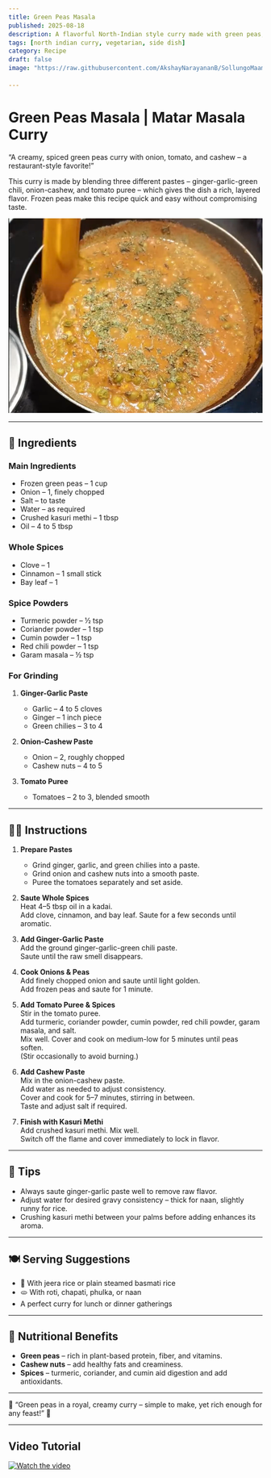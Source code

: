 ```yaml
---
title: Green Peas Masala  
published: 2025-08-18  
description: A flavorful North-Indian style curry made with green peas, onion-cashew paste, and aromatic spices. Perfect to pair with roti, naan, or jeera rice!  
tags: [north indian curry, vegetarian, side dish]  
category: Recipe  
draft: false  
image: "https://raw.githubusercontent.com/AkshayNarayananB/SollungoMaami/master/images/greenpeasmasala.png"  

---
```


# Green Peas Masala | Matar Masala Curry

“A creamy, spiced green peas curry with onion, tomato, and cashew – a restaurant-style favorite!”  

This curry is made by blending three different pastes – ginger-garlic-green chili, onion-cashew, and tomato puree – which gives the dish a rich, layered flavor. 
Frozen peas make this recipe quick and easy without compromising taste.  

![greenpeasmasala](https://raw.githubusercontent.com/AkshayNarayananB/SollungoMaami/master/images/greenpeasmasala.png)

---

## 🛒 Ingredients

### Main Ingredients
-  Frozen green peas – 1 cup  
-  Onion – 1, finely chopped  
-  Salt – to taste  
-  Water – as required  
-  Crushed kasuri methi – 1 tbsp  
-  Oil – 4 to 5 tbsp  

### Whole Spices
-  Clove – 1  
-  Cinnamon – 1 small stick  
-  Bay leaf – 1  

### Spice Powders
-  Turmeric powder – ½ tsp  
-  Coriander powder – 1 tsp  
-  Cumin powder – 1 tsp  
-  Red chili powder – 1 tsp  
-  Garam masala – ½ tsp  

### For Grinding
1. **Ginger-Garlic Paste**  
   - Garlic – 4 to 5 cloves  
   - Ginger – 1 inch piece  
   - Green chilies – 3 to 4  

2. **Onion-Cashew Paste**  
   - Onion – 2, roughly chopped  
   - Cashew nuts – 4 to 5  

3. **Tomato Puree**  
   - Tomatoes – 2 to 3, blended smooth  

---

## 👩‍🍳 Instructions

1. **Prepare Pastes**  
   - Grind ginger, garlic, and green chilies into a paste.  
   - Grind onion and cashew nuts into a smooth paste.  
   - Puree the tomatoes separately and set aside.  

2. **Saute Whole Spices**  
   Heat 4–5 tbsp oil in a kadai.  
   Add clove, cinnamon, and bay leaf. Saute for a few seconds until aromatic.  

3. **Add Ginger-Garlic Paste**  
   Add the ground ginger-garlic-green chili paste.  
   Saute until the raw smell disappears.  

4. **Cook Onions & Peas**  
   Add finely chopped onion and saute until light golden.  
   Add frozen peas and saute for 1 minute.  

5. **Add Tomato Puree & Spices**  
   Stir in the tomato puree.  
   Add turmeric, coriander powder, cumin powder, red chili powder, garam masala, and salt.  
   Mix well. Cover and cook on medium-low for 5 minutes until peas soften.  
   (Stir occasionally to avoid burning.)  

6. **Add Cashew Paste**  
   Mix in the onion-cashew paste.  
   Add water as needed to adjust consistency.  
   Cover and cook for 5–7 minutes, stirring in between.  
   Taste and adjust salt if required.  

7. **Finish with Kasuri Methi**  
   Add crushed kasuri methi. Mix well.  
   Switch off the flame and cover immediately to lock in flavor.  

---

## 🌟 Tips

- Always saute ginger-garlic paste well to remove raw flavor.  
- Adjust water for desired gravy consistency – thick for naan, slightly runny for rice.  
- Crushing kasuri methi between your palms before adding enhances its aroma.  

---

## 🍽️ Serving Suggestions

- 🍛 With jeera rice or plain steamed basmati rice  
- 🫓 With roti, chapati, phulka, or naan  
- A perfect curry for lunch or dinner gatherings  

---

## 🥦 Nutritional Benefits

- **Green peas** – rich in plant-based protein, fiber, and vitamins.  
- **Cashew nuts** – add healthy fats and creaminess.  
- **Spices** – turmeric, coriander, and cumin aid digestion and add antioxidants.  

---
🌟 “Green peas in a royal, creamy curry – simple to make, yet rich enough for any feast!” 🌟

---
## Video Tutorial

[![Watch the video](https://img.youtube.com/vi/-VtFSd3ZZIs/0.jpg)](https://youtu.be/-VtFSd3ZZIs?si=dLlibRj-lJPsGzEX)
